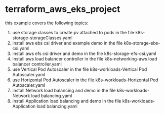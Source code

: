 # terraform_aws_eks_project
this example covers the following topics:
1. use storage classes to create pv attached to pods in the file k8s-storage-storageClasses.yaml
2. install aws ebs csi driver and example demo in the file k8s-storage-ebs-csi.yaml
3. install aws efs csi driver and demo in the file k8s-storage-efs-csi.yaml
4. install aws load balancer controller in the file k8s-networking-aws load balancer controller.yaml
5. use Vertical Pod Autoscaler in the file k8s-workloads-Vertical Pod Autoscaler.yaml
6. use Horizontal Pod Autoscaler in the file k8s-workloads-Horizontal Pod Autoscaler.yaml
7. install Network load balancing and demo in the file k8s-workloads-Network load balancing.yaml
8. install Application load balancing and demo in the file k8s-workloads-Application load balancing.yaml

